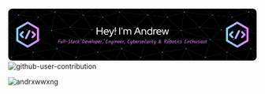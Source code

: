 ![Header](./github-header.png)
![github-user-contribution](https://github.com/user-attachments/assets/3d8f168b-d466-40d6-85dc-94a60071adbd)
<p align="left"> <img src="https://komarev.com/ghpvc/?username=andrxwwxng&label=Profile%20views&color=0e75b6&style=flat" alt="andrxwwxng" /> </p>
